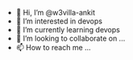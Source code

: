 - 👋 Hi, I’m @w3villa-ankit
- 👀 I’m interested in devops
- 🌱 I’m currently learning devops
- 💞️ I’m looking to collaborate on ...
- 📫 How to reach me ...

<!---
w3villa-ankit/w3villa-ankit is a ✨ special ✨ repository because its `README.md` (this file) appears on your GitHub profile.
You can click the Preview link to take a look at your changes.
--->
